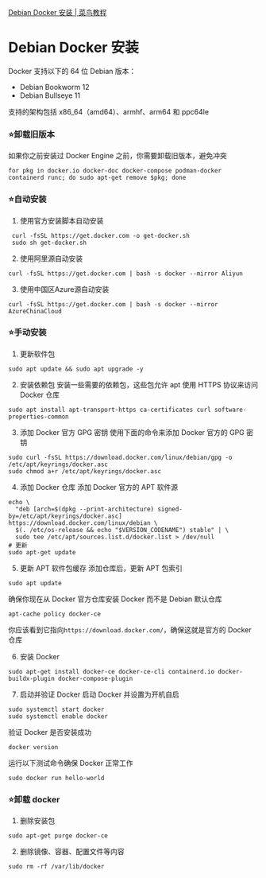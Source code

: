 [Debian Docker 安装 | 菜鸟教程](https://www.runoob.com/docker/debian-docker-install.html)
# Debian Docker 安装
Docker 支持以下的 64 位 Debian 版本：
* Debian Bookworm 12
* Debian Bullseye 11

支持的架构包括 x86_64（amd64）、armhf、arm64 和 ppc64le

### ⭐卸载旧版本
如果你之前安装过 Docker Engine 之前，你需要卸载旧版本，避免冲突
```
for pkg in docker.io docker-doc docker-compose podman-docker containerd runc; do sudo apt-get remove $pkg; done
```
### ⭐自动安装
1. 使用官方安装脚本自动安装
```
 curl -fsSL https://get.docker.com -o get-docker.sh
 sudo sh get-docker.sh
```
2. 使用阿里源自动安装
```
curl -fsSL https://get.docker.com | bash -s docker --mirror Aliyun
```
3. 使用中国区Azure源自动安装
```
curl -fsSL https://get.docker.com | bash -s docker --mirror AzureChinaCloud
```
### ⭐手动安装
1. 更新软件包
```
sudo apt update && sudo apt upgrade -y
```
2. 安装依赖包
安装一些需要的依赖包，这些包允许 apt 使用 HTTPS 协议来访问 Docker 仓库
```
sudo apt install apt-transport-https ca-certificates curl software-properties-common
```
3. 添加 Docker 官方 GPG 密钥
使用下面的命令来添加 Docker 官方的 GPG 密钥
```
sudo curl -fsSL https://download.docker.com/linux/debian/gpg -o /etc/apt/keyrings/docker.asc
sudo chmod a+r /etc/apt/keyrings/docker.asc
```
4. 添加 Docker 仓库
添加 Docker 官方的 APT 软件源
```
echo \
  "deb [arch=$(dpkg --print-architecture) signed-by=/etc/apt/keyrings/docker.asc] https://download.docker.com/linux/debian \
  $(. /etc/os-release && echo "$VERSION_CODENAME") stable" | \
  sudo tee /etc/apt/sources.list.d/docker.list > /dev/null
# 更新
sudo apt-get update
```
5. 更新 APT 软件包缓存
添加仓库后，更新 APT 包索引
```
sudo apt update
```
确保你现在从 Docker 官方仓库安装 Docker 而不是 Debian 默认仓库
```
apt-cache policy docker-ce
```
你应该看到它指向```https://download.docker.com/```，确保这就是官方的 Docker 仓库

6. 安装 Docker
```
sudo apt-get install docker-ce docker-ce-cli containerd.io docker-buildx-plugin docker-compose-plugin
```
7. 启动并验证 Docker
启动 Docker 并设置为开机自启
```
sudo systemctl start docker
sudo systemctl enable docker
```
验证 Docker 是否安装成功
```
docker version
```
运行以下测试命令确保 Docker 正常工作
```
sudo docker run hello-world
```
### ⭐卸载 docker
1. 删除安装包
```
sudo apt-get purge docker-ce
```
2. 删除镜像、容器、配置文件等内容
```
sudo rm -rf /var/lib/docker
```
